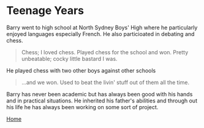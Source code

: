 # Teenage Years

Barry went to high school at North Sydney Boys' High where he particularly enjoyed languages especially French. He also particioated in debating and chess.

>Chess; I loved chess. Played chess for the school and won. Pretty unbeatable; cocky little bastard I was.

He played chess with two other boys against other schools

>...and we won. Used to beat the livin' stuff out of them all the time.

Barry has never been academic but has always been good with his hands and in practical situations. He inherited his father's abilities and through out his life he has always been working on some sort of project.

[Home](../index.html)
